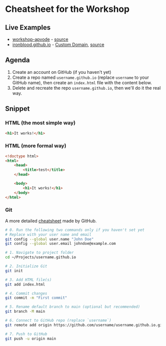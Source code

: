 # Cheatsheet for the Workshop

## Live Examples

* [workshop-apvode](https://codebar-shanghai.github.io/workshop-apvode/) - [source](https://github.com/codebar-shanghai/workshop-apvode)
* [ironblood.github.io](https://ironblood.github.io/) - [Custom Domain](https://test.yangthecoder.com/), [source](https://github.com/IronBlood/ironblood.github.io)

## Agenda

1. Create an account on GitHub (if you haven't yet)
2. Create a repo named `username.github.io` (replace `username` to your GitHub name), then create an `index.html` file with the content below.
3. Delete and recreate the repo `username.github.io`, then we'll do it the real way.

## Snippet

### HTML (the most simple way)

```html
<h1>It works!</h1>
```

### HTML (more formal way)

```html
<!doctype html>
<html>
	<head>
		<title>test</title>
	</head>

	<body>
		<h1>It works!</h1>
	</body>
</html>
```

### Git

A more detailed [cheatsheet](https://education.github.com/git-cheat-sheet-education.pdf) made by GitHub.

```bash
# 0. Run the following two commands only if you haven't set yet
# Replace with your user name and email
git config --global user.name "John Doe"
git config --global user.email johndoe@example.com

# 1. Navigate to project folder
cd ~/Projects/username.github.io

# 2. Initialize Git
git init

# 3. Add HTML file(s)
git add index.html

# 4. Commit changes
git commit -m "First commit"

# 5. Rename default branch to main (optional but recommended)
git branch -M main

# 6. Connect to GitHub repo (replace `username`)
git remote add origin https://github.com/username/username.github.io.git

# 7. Push to GitHub
git push -u origin main
```
